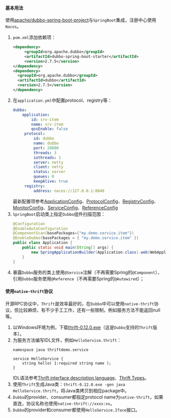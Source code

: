 #### 基本用法
使用[apache/dubbo-spring-boot-project](https://github.com/apache/dubbo-spring-boot-project)与`SpringBoot`集成，注册中心使用`Nacos`。

1. `pom.xml`添加依赖项：
   ```xml
   <dependency>
        <groupId>org.apache.dubbo</groupId>
        <artifactId>dubbo-spring-boot-starter</artifactId>
        <version>2.7.5</version>
   </dependency>
   <dependency>
     <groupId>org.apache.dubbo</groupId>
     <artifactId>dubbo</artifactId>
     <version>2.7.5</version>
   </dependency>
   ```
2. 在`application.yml`中配置protocol、registry等：
   ```yaml
   dubbo:
       application:
           id: srv-item
           name: srv-item
           qosEnable: false
        protocol:
            id: dubbo
            name: dubbo
            port: 20880
            threads: 3
            iothreads: 1
            server: netty
            client: netty
            status: server
            queues: 0
            keepAlive: true
        registry: 
            address: nacos://127.0.0.1:8848
   ```
   最新配置项参考[ApplicationConfig](https://github.com/apache/dubbo/blob/master/dubbo-common/src/main/java/org/apache/dubbo/config/ApplicationConfig.java)、[ProtocolConfig](https://github.com/apache/dubbo/blob/master/dubbo-common/src/main/java/org/apache/dubbo/config/ProtocolConfig.java)、[RegistryConfig](https://github.com/apache/dubbo/blob/master/dubbo-common/src/main/java/org/apache/dubbo/config/RegistryConfig.java)、[MonitorConfig](https://github.com/apache/dubbo/blob/master/dubbo-common/src/main/java/org/apache/dubbo/config/MonitorConfig.java)、[ServiceConfig](https://github.com/apache/dubbo/blob/master/dubbo-config/dubbo-config-api/src/main/java/org/apache/dubbo/config/ServiceConfig.java)、[ReferenceConfig](https://github.com/apache/dubbo/blob/master/dubbo-config/dubbo-config-api/src/main/java/org/apache/dubbo/config/ReferenceConfig.java)
3. `SpringBoot`启动类上指定`Dubbo`组件扫描范围：
   ```java
   @Configuration
   @EnableAutoConfiguration
   @ComponentScan(basePackages={"my.demo.service.item"})
   @EnableDubbo(basePackages = { "my.demo.service.item" })
   public class Application {
	   public static void main(String[] args) {
		   new SpringApplicationBuilder(Application.class).web(WebApplicationType.NONE).run(args);
	   }
   }
   ```
4. 暴露`Dubbo`服务的类上使用`@Service`注解（不再需要Spring的`@Component`），引用`Dubbo`服务使用`@Reference`（不再需要Spring的`@Autowired`）；

#### 使用`native-thrift`协议
开源RPC协议中，`Thrift`是效率最好的，在`Dubbo`中可以使用`native-thrift`协议，但比较麻烦，有不少手工工作，还有一些限制，例如服务方法不能返回null等。

1. 以Windows环境为例，下载[thrift-0.12.0.exe](http://archive.apache.org/dist/thrift/0.12.0/thrift-0.12.0.exe)（这是`Dubbo`支持的`Thrift`版本）。
2. 为服务方法编写IDL文件，例如`HelloService.thrift`：
   ```idl
   namespace java thriftdemo.service

   service HelloService {
       string hello( 1:required string name );
   }
   ```
   IDL语法参考[Thrift interface description language](http://thrift.apache.org/docs/idl)、[Thrift Types](http://thrift.apache.org/docs/types)。
3. 使用`Thrift`生成Java类：`thrift-0.12.0.exe -gen java HelloService.thrift`，将Java类拷贝到相应package中。
4. `Dubbo`的provider、consumer都指定protocol name为`native-thrift`，如果直连，协议名称也使用`native-thrift://xxxx:xx`。
5. `Dubbo`的provider和consumer都使用`HelloService.Iface`接口。